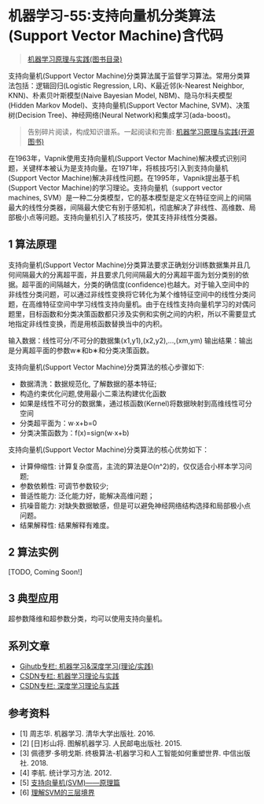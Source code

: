 # 机器学习-55:支持向量机分类算法(Support Vector Machine)含代码

> [机器学习原理与实践(图书目录)](https://blog.csdn.net/shareviews/article/details/83030331)

支持向量机(Support Vector Machine)分类算法属于监督学习算法。常用分类算法包括：逻辑回归(Logistic Regression, LR)、K最近邻(k-Nearest Neighbor, KNN)、朴素贝叶斯模型(Naive Bayesian Model, NBM)、隐马尔科夫模型(Hidden Markov Model)、支持向量机(Support Vector Machine, SVM)、决策树(Decision Tree)、神经网络(Neural Network)和集成学习(ada-boost)。

> 告别碎片阅读，构成知识谱系。一起阅读和完善: [机器学习原理与实践(开源图书)](https://github.com/media-tm/MTOpenML)

在1963年，Vapnik使用支持向量机(Support Vector Machine)解决模式识别问题，关键样本被认为是支持向量。在1971年，将核技巧引入到支持向量机(Support Vector Machine)解决非线性问题。在1995年，Vapnik提出基于机(Support Vector Machine)的学习理论。支持向量机（support vector machines, SVM）是一种二分类模型，它的基本模型是定义在特征空间上的间隔最大的线性分类器，间隔最大使它有别于感知机，彻底解决了非线性、高维数、局部极小点等问题。支持向量机引入了核技巧，使其支持非线性分类器。

## 1 算法原理

支持向量机(Support Vector Machine)分类算法要求正确划分训练数据集并且几何间隔最大的分离超平面，并且要求几何间隔最大的分离超平面为划分类别的依据。超平面的间隔越大，分类的确信度(confidence)也越大。对于输入空间中的非线性分类问题，可以通过非线性变换将它转化为某个维特征空间中的线性分类问题，在高维特征空间中学习线性支持向量机。由于在线性支持向量机学习的对偶问题里，目标函数和分类决策函数都只涉及实例和实例之间的内积，所以不需要显式地指定非线性变换，而是用核函数替换当中的内积。

输入数据：线性可分/不可分的数据集(x1,y1),(x2,y2),...,(xm,ym)
输出结果：输出是分离超平面的参数w∗和b∗和分类决策函数。

支持向量机(Support Vector Machine)分类算法的核心步骤如下:

- 数据清洗：数据规范化, 了解数据的基本特征;
- 构造约束优化问题,使用最小二乘法构建优化函数
- 如果是线性不可分的数据集，通过核函数(Kernel)将数据映射到高维线性可分空间
- 分类超平面为：w∙x+b=0
- 分类决策函数为：f(x)=sign(w∙x+b)

支持向量机(Support Vector Machine)分类算法的核心优势如下：

- 计算伸缩性: 计算复杂度高，主流的算法是O(n^2)的，仅仅适合小样本学习问题;
- 参数依赖性: 可调节参数较少;
- 普适性能力: 泛化能力好，能解决高维问题；
- 抗噪音能力: 对缺失数据敏感，但是可以避免神经网络结构选择和局部极小点问题。
- 结果解释性: 结果解释有难度。

## 2 算法实例

[TODO, Coming Soon!]

## 3 典型应用

超参数降维和超参数分类，均可以使用支持向量机。

## 系列文章

- [Gihutb专栏: 机器学习&深度学习(理论/实践)](https://github.com/media-tm/MTOpenML)
- [CSDN专栏: 机器学习理论与实践](https://blog.csdn.net/column/details/27839.html)
- [CSDN专栏: 深度学习理论与实践](https://blog.csdn.net/column/details/27839.html)

## 参考资料

- [1] 周志华. 机器学习. 清华大学出版社. 2016.
- [2] [日]杉山将. 图解机器学习. 人民邮电出版社. 2015.
- [3] 佩德罗·多明戈斯. 终极算法-机器学习和人工智能如何重塑世界. 中信出版社. 2018.
- [4] 李航. 统计学习方法. 2012.
- [5] [支持向量机(SVM)——原理篇](https://zhuanlan.zhihu.com/p/31886934)
- [6] [理解SVM的三层境界](https://blog.csdn.net/v_july_v/article/details/7624837)